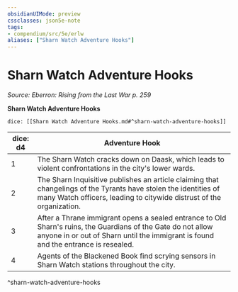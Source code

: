 ```yaml
---
obsidianUIMode: preview
cssclasses: json5e-note
tags:
- compendium/src/5e/erlw
aliases: ["Sharn Watch Adventure Hooks"]
---
```

# Sharn Watch Adventure Hooks
*Source: Eberron: Rising from the Last War p. 259* 

**Sharn Watch Adventure Hooks**

`dice: [[Sharn Watch Adventure Hooks.md#^sharn-watch-adventure-hooks]]`

| dice: d4 | Adventure Hook |
|----------|----------------|
| 1 | The Sharn Watch cracks down on Daask, which leads to violent confrontations in the city's lower wards. |
| 2 | The Sharn Inquisitive publishes an article claiming that changelings of the Tyrants have stolen the identities of many Watch officers, leading to citywide distrust of the organization. |
| 3 | After a Thrane immigrant opens a sealed entrance to Old Sharn's ruins, the Guardians of the Gate do not allow anyone in or out of Sharn until the immigrant is found and the entrance is resealed. |
| 4 | Agents of the Blackened Book find scrying sensors in Sharn Watch stations throughout the city. |
^sharn-watch-adventure-hooks